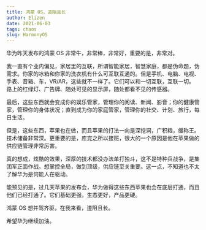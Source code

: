 ```yaml
--- 
title: 鸿蒙 OS，道阻且长
author: Elizen
date: 2021-06-03
tags: chaos
slug: HarmonyOS
---
```


华为昨天发布的鸿蒙 OS 非常牛，非常棒，非常好，重要的是，非常对。

我一直有个业内偏见，家居里的互联，所谓智能家居，智慧家庭，都是伪命题，伪需求。你家的冰箱和你家的洗衣机有什么可互联互通的。但是手机、电脑、电视、手表、音箱、车，VR/AR，这些就不一样了。它们可以和一切互联，互联一切。路上的红绿灯、广告牌、随处可见的显示屏，随处都看不见的传感器。

最后，这些东西就会变成你的娱乐管家，管理你的阅读、新闻、影音；你的健康管家，管理你的身体状况；直到成为你的家庭管家，管理你的社交、计划、旅行，每日生活。

但是，这些东西，苹果也在做，而且苹果的打法一向是深挖洞，广积粮，缓称王。技术储备非常深。更重要的是，库克之所以接班，很大的一个原因是他在苹果做的供应链管理非常厉害。

真的想成，炫酷的效果，深厚的技术都没办法单打独斗，这不是特种兵战争，是集团军正面作战。想掌控全局，做到顶级，供应链至关重要。这一点，不知道也不太了解华为是何能人在驱动。

能预见的是，过几天苹果的发布会，华为做得这些东西苹果也会在底层打通，而且他们已经打通了。它们基础更强，生态更好，产品更硬。

鸿蒙 OS 想并驾齐驱，在我来看，道阻且长。

希望华为继续加油。

